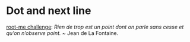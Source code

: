 # Dot and next line

[root-me challenge](https://www.root-me.org/en/Challenges/Steganography/Dot-and-next-line): _Rien de trop est un point dont on parle sans cesse et qu’on n’observe point._ ~ Jean de La Fontaine.
